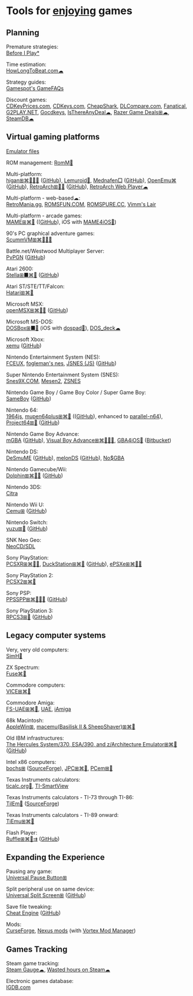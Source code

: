 
# Tools for [enjoying](https://entertaining.space/) games

## Planning

Premature strategies:  
[Before I Play*](https://beforeiplay.com/)

Time estimation:  
[HowLongToBeat.com☁](https://howlongtobeat.com/)

Strategy guides:  
[Gamespot's GameFAQs](https://gamefaqs.gamespot.com/)

Discount games:  
[CDKeyPrices.com](https://cdkeyprices.com/),
[CDKeys.com](https://www.cdkeys.com/),
[CheapShark](https://www.cheapshark.com/),
[DLCompare.com](https://www.dlcompare.com/),
[Fanatical](https://www.fanatical.com/),
[G2PLAY.NET](https://www.g2play.net/),
[Gocdkeys](https://gocdkeys.com/),
[IsThereAnyDeal☁](https://isthereanydeal.com/),
[Razer Game Deals⊞☁](https://deals.razer.com/),
[SteamDB☁](https://steamdb.info/)

## Virtual gaming platforms

[Emulator files](https://emulation.gametechwiki.com/index.php/Emulator_files)

ROM management:
[RomM💾](https://github.com/zurdi15/romm)

Multi-platform:  
[higan⊞⌘🐧🍎🤖](https://bsnes.org/higan/) ([GitHub](https://github.com/bsnesemulator/bsnes)),
[Lemuroid🤖](https://github.com/Swordfish90/Lemuroid),
[Mednafen□](https://mednafen.github.io/) ([GitHub](https://github.com/mednafen/mednafen.github.io)),
[OpenEmu⌘](https://openemu.org/) ([GitHub](https://github.com/OpenEmu/OpenEmu)),
[RetroArch⊞🐧🤖](https://www.retroarch.com/) ([GitHub](https://github.com/libretro/RetroArch)),
[RetroArch Web Player☁](https://web.libretro.com/)

Multi-platform - web-based☁:  
[RetroMania.gg](https://retromania.gg/),
[ROMSFUN.COM](https://romsfun.com/),
[ROMSPURE.CC](https://romspure.cc/),
[Vimm's Lair](https://vimm.net/)

Multi-platform - arcade games:  
[MAME⊞⌘🐧](https://www.mamedev.org/) (([GitHub](https://github.com/mamedev/mame)), iOS with [MAME4iOS🍎](https://github.com/yoshisuga/MAME4iOS))

90's PC graphical adventure games:  
[ScummVM⊞⌘🐧🍎🤖](https://www.scummvm.org/)

Battle.net/Westwood Multiplayer Server:  
[PvPGN](https://github.com/pvpgn/) ([GitHub](https://github.com/pvpgn/pvpgn-server))

Atari 2600:  
[Stella⊞■⌘🐧](https://stella-emu.github.io/) ([GitHub](https://github.com/stella-emu/stella))

Atari ST/STE/TT/Falcon:  
[Hatari⊞⌘🐧](https://hatari.tuxfamily.org/)

Microsoft MSX:  
[openMSX⊞⌘🐧🤖](https://openmsx.org/) ([GitHub](https://github.com/openMSX/openMSX))

Microsoft MS-DOS:  
[DOSBox⊞■🐧](https://www.dosbox.com/) (iOS with [dospad🍎](https://github.com/litchie/dospad)),
[DOS_deck☁](https://dosdeck.com/)

Microsoft Xbox:  
[xemu](https://xemu.app/) ([GitHub](https://github.com/xemu-project/xemu))

Nintendo Entertainment System (NES):  
[FCEUX](https://fceux.com/),
[fogleman's nes](https://github.com/fogleman/nes),
[JSNES (JS)](https://jsnes.org/) ([GitHub](https://github.com/bfirsh/jsnes))

Super Nintendo Entertainment System (SNES):  
[Snes9X.COM](https://www.snes9x.com/),
[Mesen2](https://github.com/SourMesen/Mesen2/),
[ZSNES](https://www.zsnes.com/)

Nintendo Game Boy / Game Boy Color / Super Game Boy:  
[SameBoy](https://sameboy.github.io/) ([GitHub](https://github.com/LIJI32/SameBoy/))

Nintendo 64:  
[1964js](https://github.com/schibo/1964js),
[mupen64plus⊞⌘🐧](https://www.mupen64plus.org/) (([GitHub](https://github.com/mupen64plus/mupen64plus-core)), enhanced to [parallel-n64](https://github.com/libretro/parallel-n64)),
[Project64⊞🐧](https://www.pj64-emu.com/) ([GitHub](https://github.com/project64/project64))

Nintendo Game Boy Advance:  
[mGBA](https://mgba.io/) ([GitHub](https://github.com/mgba-emu/mgba)),
[Visual Boy Advance⊞⌘🐧🍎🤖](https://visualboyadvance.org/),
[GBA4iOS🍎](http://www.gba4iosapp.com/) ([Bitbucket](https://bitbucket.org/rileytestut/gba4ios/src/master/))

Nintendo DS:  
[DeSmuME](https://desmume.org/) ([GitHub](https://github.com/TASEmulators/desmume)),
[melonDS](https://melonds.kuribo64.net/) ([GitHub](https://github.com/melonDS-emu/melonDS)),
[No$GBA](https://problemkaputt.de/gba.htm)

Nintendo Gamecube/Wii:  
[Dolphin⊞⌘🐧🤖](https://dolphin-emu.org/) ([GitHub](https://github.com/dolphin-emu/dolphin))

Nintendo 3DS:  
[Citra](https://citra-emulator.com/)

Nintendo Wii U:  
[Cemu⊞](https://cemu.info/) ([GitHub](https://github.com/cemu-project/Cemu))

Nintendo Switch:  
[yuzu⊞🐧](https://yuzu-emu.org/) ([GitHub](https://github.com/Nailington/Yuzu))

SNK Neo Geo:  
[NeoCD/SDL](http://pacifi3d.retrogames.com/neocdsdl/)

Sony PlayStation:  
[PCSXR⊞⌘🐧🤖](https://ps1emulator.com/),
[DuckStation⊞⌘🤖](https://www.duckstation.org/) ([GitHub](https://github.com/stenzek/duckstation)),
[ePSXe⊞⌘🐧🤖](https://www.epsxe.com/)

Sony PlayStation 2:  
[PCSX2⊞⌘🐧](https://pcsx2.net/)

Sony PSP:  
[PPSSPP⊞⌘🐧🍎🤖](https://ppsspp.org/) ([GitHub](https://github.com/hrydgard/ppsspp))

Sony PlayStation 3:  
[RPCS3⊞🐧](https://rpcs3.net/) ([GitHub](https://github.com/RPCS3/rpcs3))

## Legacy computer systems

Very, very old computers:  
[SimH🐧](http://simh.trailing-edge.com/)

ZX Spectrum:  
[Fuse⌘🐧](http://fuse-emulator.sourceforge.net/)

Commodore computers:  
[VICE⊞⌘🐧](https://vice-emu.sourceforge.io/)

Commodore Amiga:  
[FS-UAE⊞⌘🐧](https://fs-uae.net/),
[UAE](https://amiga.technology/uae/),
[iAmiga](https://github.com/emufreak/iAmiga)

68k Macintosh:  
[AppleWin⊞](https://github.com/AppleWin/AppleWin),
[macemu(Basilisk II & SheepShaver)⊞⌘🐧](https://github.com/cebix/macemu)

Old IBM infrastructures:  
[The Hercules System/370, ESA/390, and z/Architecture Emulator⊞⌘🐧](http://www.hercules-390.org/) ([GitHub](https://github.com/hercules-390/hyperion))

Intel x86 computers:  
[bochs⊞](https://bochs.sourceforge.io/) ([SourceForge](https://sourceforge.net/projects/bochs/)),
[JPC⊞⌘🐧](https://github.com/ianopolous/JPC),
[PCem⊞🐧](https://github.com/sarah-walker-pcem/pcem/)

Texas Instruments calculators:  
[ticalc.org💩](https://www.ticalc.org/programming/emulators/software.html),
[TI-SmartView](https://education.ti.com/en/software/details/en/ffea90ee7f9b4c24a6ec427622c77d09/sda-ti-smartview-ti-84-plus)

Texas Instruments calculators - TI-73 through TI-86:  
[TilEm🐧](http://lpg.ticalc.org/prj_tilem/) ([SourceForge](https://sourceforge.net/projects/tilem/))

Texas Instruments calculators - TI-89 onward:  
[TiEmu⊞⌘🐧](http://lpg.ticalc.org/prj_tiemu/)

Flash Player:  
[Ruffle⊞⌘🐧⇉](https://ruffle.rs/) ([GitHub](https://github.com/ruffle-rs/ruffle))

## Expanding the Experience

Pausing any game:  
[Universal Pause Button⊞](https://github.com/ryanries/UniversalPauseButton)

Split peripheral use on same device:  
[Universal Split Screen⊞](https://universalsplitscreen.github.io/) ([GitHub](https://github.com/UniversalSplitScreen/UniversalSplitScreen))

Save file tweaking:  
[Cheat Engine](https://cheatengine.org/) ([GitHub](https://github.com/cheat-engine/cheat-engine))

Mods:  
[CurseForge](https://www.curseforge.com/),
[Nexus mods](https://www.nexusmods.com/) (with [Vortex Mod Manager](https://www.nexusmods.com/about/vortex/))

## Games Tracking

Steam game tracking:  
[Steam Gauge☁](https://www.mysteamgauge.com/),
[Wasted hours on Steam☁](https://steamtime.info/)

Electronic games database:  
[IGDB.com](https://www.igdb.com/)
